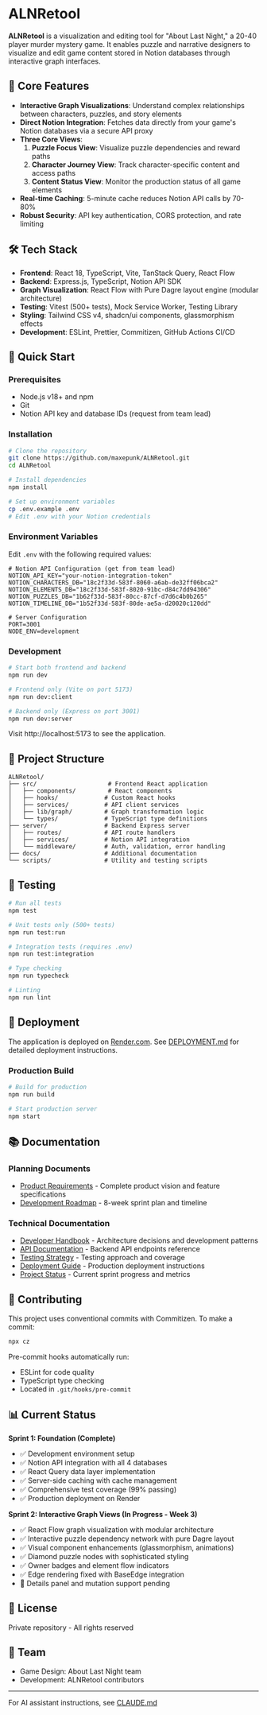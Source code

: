 # ALNRetool

**ALNRetool** is a visualization and editing tool for "About Last Night," a 20-40 player murder mystery game. It enables puzzle and narrative designers to visualize and edit game content stored in Notion databases through interactive graph interfaces.

## 🎯 Core Features

- **Interactive Graph Visualizations**: Understand complex relationships between characters, puzzles, and story elements
- **Direct Notion Integration**: Fetches data directly from your game's Notion databases via a secure API proxy
- **Three Core Views**:
  1. **Puzzle Focus View**: Visualize puzzle dependencies and reward paths
  2. **Character Journey View**: Track character-specific content and access paths
  3. **Content Status View**: Monitor the production status of all game elements
- **Real-time Caching**: 5-minute cache reduces Notion API calls by 70-80%
- **Robust Security**: API key authentication, CORS protection, and rate limiting

## 🛠️ Tech Stack

- **Frontend**: React 18, TypeScript, Vite, TanStack Query, React Flow
- **Backend**: Express.js, TypeScript, Notion API SDK
- **Graph Visualization**: React Flow with Pure Dagre layout engine (modular architecture)
- **Testing**: Vitest (500+ tests), Mock Service Worker, Testing Library
- **Styling**: Tailwind CSS v4, shadcn/ui components, glassmorphism effects
- **Development**: ESLint, Prettier, Commitizen, GitHub Actions CI/CD

## 🚀 Quick Start

### Prerequisites

- Node.js v18+ and npm
- Git
- Notion API key and database IDs (request from team lead)

### Installation

```bash
# Clone the repository
git clone https://github.com/maxepunk/ALNRetool.git
cd ALNRetool

# Install dependencies
npm install

# Set up environment variables
cp .env.example .env
# Edit .env with your Notion credentials
```

### Environment Variables

Edit `.env` with the following required values:

```env
# Notion API Configuration (get from team lead)
NOTION_API_KEY="your-notion-integration-token"
NOTION_CHARACTERS_DB="18c2f33d-583f-8060-a6ab-de32ff06bca2"
NOTION_ELEMENTS_DB="18c2f33d-583f-8020-91bc-d84c7dd94306"
NOTION_PUZZLES_DB="1b62f33d-583f-80cc-87cf-d7d6c4b0b265"
NOTION_TIMELINE_DB="1b52f33d-583f-80de-ae5a-d20020c120dd"

# Server Configuration
PORT=3001
NODE_ENV=development
```

### Development

```bash
# Start both frontend and backend
npm run dev

# Frontend only (Vite on port 5173)
npm run dev:client

# Backend only (Express on port 3001)
npm run dev:server
```

Visit http://localhost:5173 to see the application.

## 📁 Project Structure

```
ALNRetool/
├── src/                    # Frontend React application
│   ├── components/         # React components
│   ├── hooks/             # Custom React hooks
│   ├── services/          # API client services
│   ├── lib/graph/         # Graph transformation logic
│   └── types/             # TypeScript type definitions
├── server/                # Backend Express server
│   ├── routes/            # API route handlers
│   ├── services/          # Notion API integration
│   └── middleware/        # Auth, validation, error handling
├── docs/                  # Additional documentation
└── scripts/               # Utility and testing scripts
```

## 🧪 Testing

```bash
# Run all tests
npm test

# Unit tests only (500+ tests)
npm run test:run

# Integration tests (requires .env)
npm run test:integration

# Type checking
npm run typecheck

# Linting
npm run lint
```

## 🚢 Deployment

The application is deployed on [Render.com](https://render.com). See [DEPLOYMENT.md](./DEPLOYMENT.md) for detailed deployment instructions.

### Production Build

```bash
# Build for production
npm run build

# Start production server
npm start
```

## 📚 Documentation

### Planning Documents
- [Product Requirements](./alnretool-prd.md) - Complete product vision and feature specifications
- [Development Roadmap](./alnretool-action-plan.md) - 8-week sprint plan and timeline

### Technical Documentation
- [Developer Handbook](./docs/DEVELOPER_HANDBOOK.md) - Architecture decisions and development patterns
- [API Documentation](./docs/API.md) - Backend API endpoints reference
- [Testing Strategy](./docs/TESTING_STRATEGY.md) - Testing approach and coverage
- [Deployment Guide](./DEPLOYMENT.md) - Production deployment instructions
- [Project Status](./docs/PROJECT_STATUS.md) - Current sprint progress and metrics

## 🤝 Contributing

This project uses conventional commits with Commitizen. To make a commit:

```bash
npx cz
```

Pre-commit hooks automatically run:
- ESLint for code quality
- TypeScript type checking
- Located in `.git/hooks/pre-commit`

## 📊 Current Status

**Sprint 1: Foundation (Complete)**
- ✅ Development environment setup
- ✅ Notion API integration with all 4 databases
- ✅ React Query data layer implementation
- ✅ Server-side caching with cache management
- ✅ Comprehensive test coverage (99% passing)
- ✅ Production deployment on Render

**Sprint 2: Interactive Graph Views (In Progress - Week 3)**
- ✅ React Flow graph visualization with modular architecture
- ✅ Interactive puzzle dependency network with pure Dagre layout
- ✅ Visual component enhancements (glassmorphism, animations)
- ✅ Diamond puzzle nodes with sophisticated styling
- ✅ Owner badges and element flow indicators
- ✅ Edge rendering fixed with BaseEdge integration
- 🔄 Details panel and mutation support pending

## 📄 License

Private repository - All rights reserved

## 👥 Team

- Game Design: About Last Night team
- Development: ALNRetool contributors

---

For AI assistant instructions, see [CLAUDE.md](./CLAUDE.md)